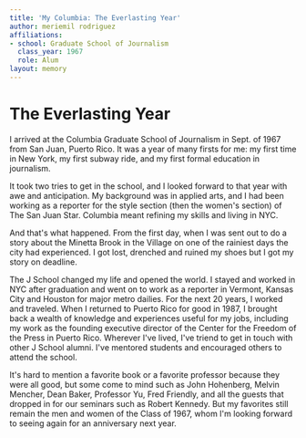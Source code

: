 ```yaml
---
title: 'My Columbia: The Everlasting Year'
author: meriemil rodriguez
affiliations:
- school: Graduate School of Journalism
  class_year: 1967
  role: Alum
layout: memory
---
```


# The Everlasting Year

I arrived at the Columbia Graduate School of Journalism in Sept. of 1967 from San Juan, Puerto Rico. It was a year of many firsts for me: my first time in New York, my first subway ride, and my first formal education in journalism.

It took two tries to get in the school, and I looked forward to that year with awe and anticipation. My background was in applied arts, and I had been working as a reporter for the style section (then the women's section) of The San Juan Star. Columbia meant refining my skills and living in NYC.

And that's what happened. From the first day, when I was sent out to do a story about the Minetta Brook in the Village on one of the rainiest days the city had experienced. I got lost, drenched and ruined my shoes but I got my story on deadline.

The J School changed my life and opened the world. I stayed and worked in NYC after graduation and went on to work as a reporter in Vermont, Kansas City and Houston  for  major metro dailies. For the next 20 years, I worked and traveled. When I returned to Puerto Rico for good in 1987, I brought back a wealth of knowledge and experiences useful for my jobs, including my work as the founding executive director of the Center for the Freedom of the Press in Puerto Rico. Wherever I've lived, I've triend to get in touch with other J School alumni. I've mentored students and encouraged others to attend the school.

It's hard to mention a favorite book or a favorite professor because they were all good, but some come to mind such as John Hohenberg, Melvin Mencher, Dean Baker, Professor Yu, Fred Friendly, and all the guests that dropped in for our seminars such as Robert Kennedy. But my favorites still remain the men and women of the Class of 1967, whom I'm looking forward to seeing again for an anniversary next year.
